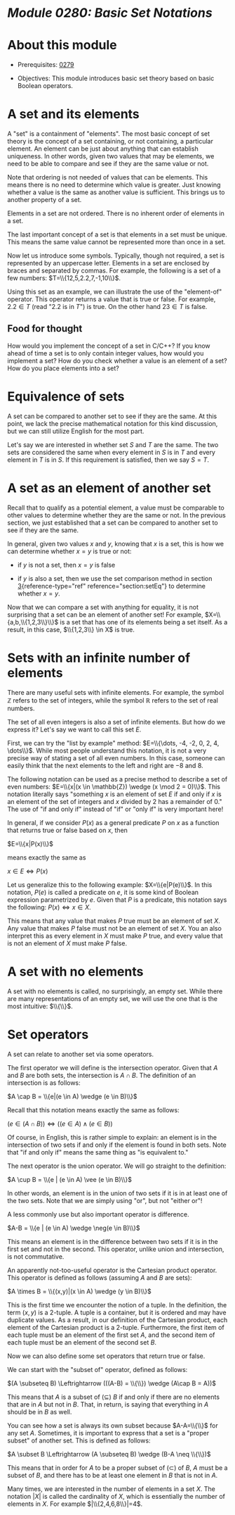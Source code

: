 # _Module 0280: Basic Set Notations_

# About this module

-   Prerequisites: [0279](../0279)

-   Objectives: This module introduces basic set theory based on basic
    Boolean operators.

# A set and its elements

A "set" is a containment of "elements". The most basic concept of set
theory is the concept of a set containing, or not containing, a
particular element. An element can be just about anything that can
establish uniqueness. In other words, given two values that may be
elements, we need to be able to compare and see if they are the same
value or not.

Note that ordering is not needed of values that can be elements. This
means there is no need to determine which value is greater. Just knowing
whether a value is the same as another value is sufficient. This brings
us to another property of a set.

Elements in a set are not ordered. There is no inherent order of
elements in a set.

The last important concept of a set is that elements in a set must be
unique. This means the same value cannot be represented more than once
in a set.

Now let us introduce some symbols. Typically, though not required, a set
is represented by an uppercase letter. Elements in a set are enclosed by
braces and separated by commas. For example, the following is a set of a
few numbers: $T=\\{12,5,2.2,7,-1,10\\}$.

Using this set as an example, we can illustrate the use of the
"element-of" operator. This operator returns a value that is true or
false. For example, $2.2 \in T$ (read "2.2 is in $T$") is true. On the
other hand $23 \in T$ is false.

## Food for thought

How would you implement the concept of a set in C/C++? If you know ahead
of time a set is to only contain integer values, how would you implement
a set? How do you check whether a value is an element of a set? How do
you place elements into a set?

# Equivalence of sets

A set can be compared to another set to see if they are the same. At
this point, we lack the precise mathematical notation for this kind
discussion, but we can still utilize English for the most part.

Let's say we are interested in whether set $S$ and $T$ are the same. The
two sets are considered the same when every element in $S$ is in $T$ and
every element in $T$ is in $S$. If this requirement is satisfied, then
we say $S=T$.

# A set as an element of another set

Recall that to qualify as a potential element, a value must be
comparable to other values to determine whether they are the same or
not. In the previous section, we just established that a set can be
compared to another set to see if they are the same.

In general, given two values $x$ and $y$, knowing that $x$ is a set,
this is how we can determine whether $x=y$ is true or not:

-   if $y$ is not a set, then $x=y$ is false

-   if $y$ is also a set, then we use the set comparison method in
    section [3](#section:setEq){reference-type="ref"
    reference="section:setEq"} to determine whether $x=y$.

Now that we can compare a set with anything for equality, it is not
surprising that a set can be an element of another set! For example,
$X=\\{a,b,\\{1,2,3\\}\\}$ is a set that has one of its elements being a set
itself. As a result, in this case, $\\{1,2,3\\} \in X$ is true.

# Sets with an infinite number of elements

There are many useful sets with infinite elements. For example, the
symbol $\mathbb{Z}$ refers to the set of integers, while the symbol
$\mathbb{R}$ refers to the set of real numbers.

The set of all even integers is also a set of infinite elements. But how
do we express it? Let's say we want to call this set $E$.

First, we can try the "list by example" method:
$E=\\{\dots, -4, -2, 0, 2, 4, \dots\\}$. While most people understand this notation, it is not a very precise way of stating a set of all
even numbers. In this case, someone can easily think that the next
elements to the left and right are $-8$ and $8$.

The following notation can be used as a precise method to describe a set
of even numbers: $E=\\{x|(x \in \mathbb{Z}) \wedge (x \mod 2 = 0)\\}$.
This notation literally says "something $x$ is an element of set $E$ if
and only if $x$ is an element of the set of integers and $x$ divided by
2 has a remainder of 0." The use of "if and only if" instead of "if" or
"only if" is very important here!

In general, if we consider $P(x)$ as a general predicate $P$ on $x$ as a
function that returns true or false based on $x$, then

$E=\\{x|P(x)\\}$

means exactly the same as

$x\in E \Leftrightarrow P(x)$

Let us generalize this to the following example: $X=\\{e|P(e)\\}$. In this
notation, $P(e)$ is called a predicate on $e$, it is some kind of
Boolean expression parametrized by $e$. Given that $P$ is a predicate,
this notation says the following: $P(x) \Leftrightarrow x \in X$.

This means that any value that makes $P$ true must be an element of set
$X$. Any value that makes $P$ false must not be an element of set $X$.
You an also interpret this as every element in $X$ must make $P$ true,
and every value that is not an element of $X$ must make $P$ false.

# A set with no elements

A set with no elements is called, no surprisingly, an empty set. While
there are many representations of an empty set, we will use the one that
is the most intuitive: $\\{\\}$.

# Set operators

A set can relate to another set via some operators.

The first operator we will define is the intersection operator. Given
that $A$ and $B$ are both sets, the intersection is $A \cap B$. The
definition of an intersection is as follows:

$A \cap B = \\{e|(e \in A) \wedge (e \in B)\\}$

Recall that this notation means exactly the same as follows:

$(e \in (A \cap B)) \Leftrightarrow ((e \in A) \wedge (e \in B))$

Of course, in English, this is rather simple to explain: an element is
in the intersection of two sets if and only if the element is found in
both sets. Note that "if and only if" means the same thing as "is
equivalent to."

The next operator is the union operator. We will go straight to the
definition:

$A \cup B = \\{e | (e \in A) \vee (e \in B)\\}$

In other words, an element is in the union of two sets if it is in at
least one of the two sets. Note that we are simply using "or", but not
"either or"!

A less commonly use but also important operator is difference.

$A-B = \\{e | (e \in A) \wedge \neg(e \in B)\\}$

This means an element is in the difference between two sets if it is in
the first set and not in the second. This operator, unlike union and
intersection, is not commutative.

An apparently not-too-useful operator is the Cartesian product operator.
This operator is defined as follows (assuming $A$ and $B$ are sets):

$A \times B = \\{(x,y)|(x \in A) \wedge (y \in B)\\}$

This is the first time we encounter the notion of a tuple. In the
definition, the term $(x,y)$ is a 2-tuple. A tuple is a container, but
it is ordered and may have duplicate values. As a result, in our
definition of the Cartesian product, each element of the Cartesian
product is a 2-tuple. Furthermore, the first item of each tuple must be
an element of the first set $A$, and the second item of each tuple must
be an element of the second set $B$.

Now we can also define some set operators that return true or false.

We can start with the "subset of" operator, defined as follows:

$(A \subseteq B) \Leftrightarrow (((A-B) = \\{\\}) \wedge (A\cap B = A))$

This means that $A$ is a subset of ($\subseteq$) $B$ if and only if
there are no elements that are in $A$ but not in $B$. That, in return,
is saying that everything in $A$ should be in $B$ as well.

You can see how a set is always its own subset because $A-A=\\{\\}$ for
any set $A$. Sometimes, it is important to express that a set is a
"proper subset" of another set. This is defined as follows:

$A \subset B \Leftrightarrow (A \subseteq B) \wedge (B-A \neq \\{\\})$

This means that in order for $A$ to be a proper subset of ($\subset$) of
$B$, $A$ must be a subset of $B$, and there has to be at least one
element in $B$ that is not in $A$.

Many times, we are interested in the number of elements in a set $X$.
The notation $|X|$ is called the cardinality of $X$, which is
essentially the number of elements in $X$. For example
$|\\{2,4,6,8\\}|=4$.
